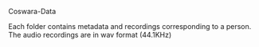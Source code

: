 Coswara-Data

Each folder contains metadata and recordings corresponding to a person. The audio recordings are in wav format (44.1KHz)

